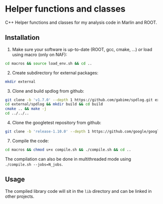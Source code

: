 # Helper functions and classes 

C++ Helper functions and classes for my analysis code in Marlin and ROOT.

## Installation

1. Make sure your software is up-to-date (ROOT, gcc, cmake, ...) *or* load using macro (only on NAF):
 ```sh
 cd macros && source load_env.sh && cd ..
 ```
2. Create subdirectory for external packages:
 ```sh
 mkdir external
 ```
3. Clone and build spdlog from github:
 ```sh
 git clone -b 'v1.7.0' --depth 1 https://github.com/gabime/spdlog.git external/spdlog
 cd external/spdlog && mkdir build && cd build
 cmake .. && make -j
 cd ../../..
 ```
4. Clone the googletest repository from github:
 ```sh
 git clone -b 'release-1.10.0' --depth 1 https://github.com/google/googletest.git external/googletest
 ```
7. Compile the code:
 ```sh
 cd macros && chmod u+x compile.sh && ./compile.sh && cd ..
 ```
 The compilation can also be done in multithreaded mode using `./compile.sh --jobs=N_jobs`.
 
## Usage

The compiled library code will sit in the `lib` directory and can be linked in other projects.